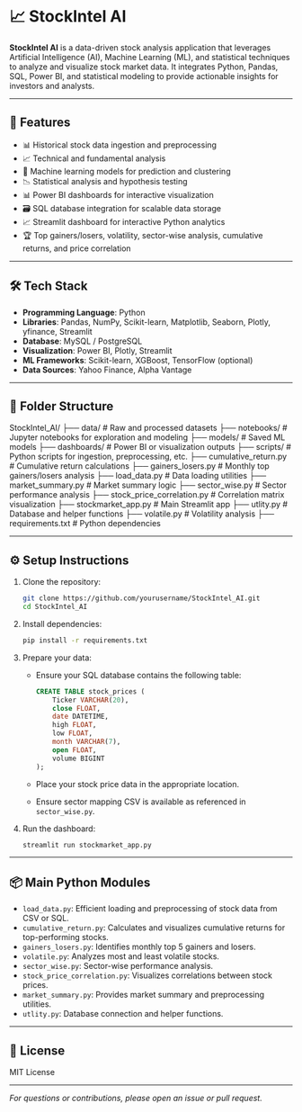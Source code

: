 # 📈 StockIntel AI

**StockIntel AI** is a data-driven stock analysis application that leverages Artificial Intelligence (AI), Machine Learning (ML), and statistical techniques to analyze and visualize stock market data. It integrates Python, Pandas, SQL, Power BI, and statistical modeling to provide actionable insights for investors and analysts.

---

## 🚀 Features

- 📊 Historical stock data ingestion and preprocessing
- 📈 Technical and fundamental analysis
- 🧠 Machine learning models for prediction and clustering
- 📉 Statistical analysis and hypothesis testing
- 📊 Power BI dashboards for interactive visualization
- 🗃️ SQL database integration for scalable data storage
- 📈 Streamlit dashboard for interactive Python analytics
- 🏆 Top gainers/losers, volatility, sector-wise analysis, cumulative returns, and price correlation

---

## 🛠️ Tech Stack

- **Programming Language**: Python
- **Libraries**: Pandas, NumPy, Scikit-learn, Matplotlib, Seaborn, Plotly, yfinance, Streamlit
- **Database**: MySQL / PostgreSQL
- **Visualization**: Power BI, Plotly, Streamlit
- **ML Frameworks**: Scikit-learn, XGBoost, TensorFlow (optional)
- **Data Sources**: Yahoo Finance, Alpha Vantage

---

## 📁 Folder Structure

StockIntel_AI/
├── data/                # Raw and processed datasets
├── notebooks/           # Jupyter notebooks for exploration and modeling
├── models/              # Saved ML models
├── dashboards/          # Power BI or visualization outputs
├── scripts/             # Python scripts for ingestion, preprocessing, etc.
├── cumulative_return.py # Cumulative return calculations
├── gainers_losers.py    # Monthly top gainers/losers analysis
├── load_data.py         # Data loading utilities
├── market_summary.py    # Market summary logic
├── sector_wise.py       # Sector performance analysis
├── stock_price_correlation.py # Correlation matrix visualization
├── stockmarket_app.py   # Main Streamlit app
├── utlity.py            # Database and helper functions
├── volatile.py          # Volatility analysis
├── requirements.txt     # Python dependencies

---

## ⚙️ Setup Instructions

1. Clone the repository:
   ```bash
   git clone https://github.com/yourusername/StockIntel_AI.git
   cd StockIntel_AI
   ```

2. Install dependencies:
   ```bash
   pip install -r requirements.txt
   ```

3. Prepare your data:
   - Ensure your SQL database contains the following table:

     ```sql
     CREATE TABLE stock_prices (
         Ticker VARCHAR(20),
         close FLOAT,
         date DATETIME,
         high FLOAT,
         low FLOAT,
         month VARCHAR(7),
         open FLOAT,
         volume BIGINT
     );
     ```

   - Place your stock price data in the appropriate location.
   - Ensure sector mapping CSV is available as referenced in `sector_wise.py`.

4. Run the dashboard:
   ```bash
   streamlit run stockmarket_app.py
   ```

---

## 📦 Main Python Modules

- `load_data.py`: Efficient loading and preprocessing of stock data from CSV or SQL.
- `cumulative_return.py`: Calculates and visualizes cumulative returns for top-performing stocks.
- `gainers_losers.py`: Identifies monthly top 5 gainers and losers.
- `volatile.py`: Analyzes most and least volatile stocks.
- `sector_wise.py`: Sector-wise performance analysis.
- `stock_price_correlation.py`: Visualizes correlations between stock prices.
- `market_summary.py`: Provides market summary and preprocessing utilities.
- `utlity.py`: Database connection and helper functions.

---

## 📄 License

MIT License

---

*For questions or contributions, please open an issue or pull request.*
